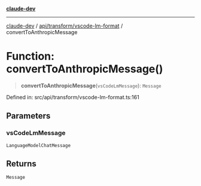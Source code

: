 [**claude-dev**](../../../../README.md)

***

[claude-dev](../../../../README.md) / [api/transform/vscode-lm-format](../README.md) / convertToAnthropicMessage

# Function: convertToAnthropicMessage()

> **convertToAnthropicMessage**(`vsCodeLmMessage`): `Message`

Defined in: src/api/transform/vscode-lm-format.ts:161

## Parameters

### vsCodeLmMessage

`LanguageModelChatMessage`

## Returns

`Message`
